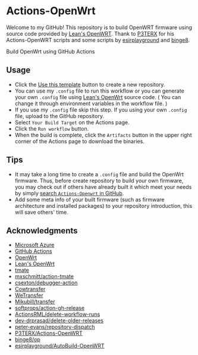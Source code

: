 # Actions-OpenWrt
Welcome to my GitHub! This repository is to build OpenWRT firmware using source code provided by [Lean's OpenWRT](https://github.com/coolsnowwolf/lede). Thank to [P3TERX](https://github.com/P3TERX/Actions-OpenWRT) for his Actions-OpenWRT scripts and some scripts by [esirplayground](https://github.com/esirplayground/AutoBuild-OpenWrt) and [binge8](https://github.com/binge8/op).

Build OpenWrt using GitHub Actions

## Usage

- Click the [Use this template](https://github.com/solomonricky/LEDE/generate) button to create a new repository.
- You can use my `.config` file to run this workflow or you can generate your own  `.config` file using [Lean's OpenWrt](https://github.com/coolsnowwolf/lede) source code. ( You can change it through environment variables in the workflow file. )
- If you use my `.config` file skip this step. If you using your own `.config` file, upload to the GitHub repository.
- Select `Your Build Target` on the Actions page.
- Click the `Run workflow` button.
- When the build is complete, click the `Artifacts` button in the upper right corner of the Actions page to download the binaries.

## Tips

- It may take a long time to create a `.config` file and build the OpenWrt firmware. Thus, before create repository to build your own firmware, you may check out if others have already built it which meet your needs by simply [search `Actions-Openwrt` in GitHub](https://github.com/search?q=Actions-openwrt).
- Add some meta info of your built firmware (such as firmware architecture and installed packages) to your repository introduction, this will save others' time.

## Acknowledgments

- [Microsoft Azure](https://azure.microsoft.com)
- [GitHub Actions](https://github.com/features/actions)
- [OpenWrt](https://github.com/openwrt/openwrt)
- [Lean's OpenWrt](https://github.com/coolsnowwolf/lede)
- [tmate](https://github.com/tmate-io/tmate)
- [mxschmitt/action-tmate](https://github.com/mxschmitt/action-tmate)
- [csexton/debugger-action](https://github.com/csexton/debugger-action)
- [Cowtransfer](https://cowtransfer.com)
- [WeTransfer](https://wetransfer.com/)
- [Mikubill/transfer](https://github.com/Mikubill/transfer)
- [softprops/action-gh-release](https://github.com/softprops/action-gh-release)
- [ActionsRML/delete-workflow-runs](https://github.com/ActionsRML/delete-workflow-runs)
- [dev-drprasad/delete-older-releases](https://github.com/dev-drprasad/delete-older-releases)
- [peter-evans/repository-dispatch](https://github.com/peter-evans/repository-dispatch)
- [P3TERX/Actions-OpenWRT](https://github.com/P3TERX/Actions-OpenWrt)
- [binge8/op](https://github.com/binge8/op)
- [esirplayground/AutoBuild-OpenWRT](https://github.com/esirplayground/AutoBuild-OpenWrt)
